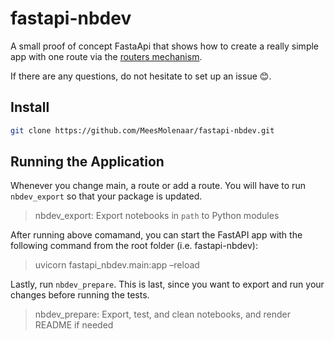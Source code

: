 fastapi-nbdev
================

<!-- WARNING: THIS FILE WAS AUTOGENERATED! DO NOT EDIT! -->

A small proof of concept FastaApi that shows how to create a really
simple app with one route via the [routers
mechanism](https://fastapi.tiangolo.com/tutorial/bigger-applications/#apirouter).

If there are any questions, do not hesitate to set up an issue 😊.

## Install

``` sh
git clone https://github.com/MeesMolenaar/fastapi-nbdev.git
```

## Running the Application

Whenever you change main, a route or add a route. You will have to run
`nbdev_export` so that your package is updated.

> nbdev_export: Export notebooks in `path` to Python modules

After running above comamand, you can start the FastAPI app with the
following command from the root folder (i.e. fastapi-nbdev):

> uvicorn fastapi_nbdev.main:app –reload

Lastly, run `nbdev_prepare`. This is last, since you want to export and
run your changes before running the tests.

> nbdev_prepare: Export, test, and clean notebooks, and render README if
> needed
